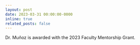 ```yaml
---
layout: post
date: 2023-03-31 00:00:00-0000
inline: true
related_posts: false
---
```


Dr. Muñoz is awarded with the 2023 Faculty Mentorship Grant.